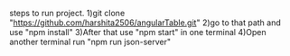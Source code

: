 steps to run project. 1)git clone "https://github.com/harshita2506/angularTable.git" 2)go to that path and use "npm install" 3)After that use "npm start" in one terminal 4)Open another terminal run "npm run json-server"
